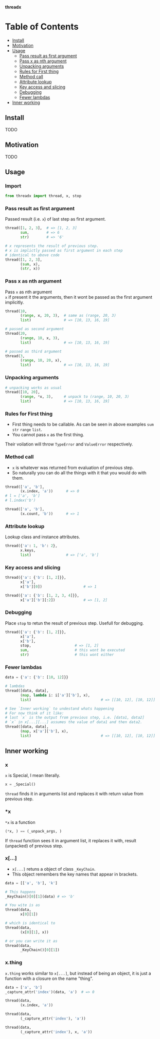 **threadx** 


# Table of Contents
- [Install](#Install)
- [Motivation](#Add-dependency)
- [Usage](#Usage)
    - [Pass result as first argument](#Pass-result-as-first-argument)
    - [Pass x as nth argument](#Pass-x-as-nth-argument)
    - [Unpacking arguments](#Unpacking-arguments)
    - [Rules for First thing](#Rules-for-First-thing)
    - [Method call](#Method-call)
    - [Attribute lookup](#Attribute-lookup)
    - [Key access and slicing](#Key-access-and-slicing)
    - [Debugging](#Debugging)
    - [Fewer lambdas](#Fewer-lambdas)
- [Inner working](#Inner-working)

## Install 
TODO

## Motivation
TODO

## Usage

### Import
```python
from threadx import thread, x, stop
```

### Pass result as first argument
Passed result (i.e. `x`) of last step as first argument.
```python
thread([1, 2, 3],  # => [1, 2, 3]
       sum,        # => 6
       str)        # => '6'

# x represents the result of previous step.
# x is implictly passed as first argument in each step
# identical to above code
thread([1, 2, 3],
       (sum, x),
       (str, x))
```

### Pass x as nth argument
Pass `x` as nth argument <br>
`x` if present it the arguments, then it wont be passed as the first argument implicitly.
```python
thread(10, 
       (range, x, 20, 3),  # same as (range, 20, 3)
       list)               # => [10, 13, 16, 19]

# passed as second argument 
thread(20, 
       (range, 10, x, 3),
       list)               # => [10, 13, 16, 19]

# passed as third argument
thread(3, 
       (range, 10, 20, x),
       list)               # => [10, 13, 16, 19]
```

### Unpacking arguments 
```python 
# unpacking works as usual
thread([10, 20], 
       (range, *x, 3),     # unpack to (range, 10, 20, 3)
       list)               # => [10, 13, 16, 19]
```

### Rules for First thing
- First thing needs to be callable. As can be seen in above examples `sum` `str` `range` `list`.
- You cannot pass `x` as the first thing.

Their voilation will throw `TypeError` and `ValueError` respectively.
<br>

### Method call
- `x` is whatever was returned from evaluation of previous step.
- So naturally you can do all the things with it that you would do with them.

```python
thread(['a', 'b'], 
       (x.index, 'a'))      # => 0
# l = ['a', 'b']
# l.index('b')

thread(['a', 'b'], 
       (x.count, 'b'))      # => 1
```

### Attribute lookup
Lookup class and instance attributes.
```python 
thread({'a': 1, 'b': 2},
       x.keys, 
       list)                # => ['a', 'b']

```

### Key access and slicing
```python
thread({'a': {'b': [1, 2]}}, 
       x['a'], 
       x['b'][0])                   # => 1

thread({'a': {'b': [1, 2, 3, 4]}}, 
       x['a']['b'][:2])             # => [1, 2]

```

### Debugging 
Place `stop` to retun the result of previous step. Usefull for debugging.
```python
thread({'a': {'b': [1, 2]}}, 
       x['a'], 
       x['b'], 
       stop,                    # => [1, 2]
       sum,                     # this wont be executed
       str)                     # this wont either

```

### Fewer lambdas
```python 
data = {'a': {'b': [10, 12]}}

# lambdas
thread([data, data], 
       (map, lambda i: i['a']['b'], x), 
       list)                                # => [[10, 12], [10, 12]]

# See `Inner working` to undestand whats happening
# For now think of it like:
# last `x` is the output from previous step, i.e. [data1, data2]
# `x` in x[...][...] assumes the value of data1 and then data2.
thread([data, data], 
       (map, x['a']['b'], x), 
       list)                                # => [[10, 12], [10, 12]]

```

## Inner working
### x
`x` is Special, I mean literally.
```python
x = _Special()
```
`thread` finds it in arguments list and replaces it with return value from previous step.

### *x
`*x` is a function
```python
(*x, ) == (_unpack_args, )
```
If `thread` function sees it in argument list, it replaces it with, result (unpacked) of previous step.

### x[...]
- `x[...]` retuns a object of class `_KeyChain`. 
- This object remembers the key names that appear in brackets.

```python
data = [['a', 'b'], 'k']

# This happens
_KeyChain()[0][1](data) # => 'b'

# You wite is as
thread(data, 
       x[0][1])

# which is identical to
thread(data, 
       (x[0][1], x))

# or you can write it as
thread(data, 
       _KeyChain()[0][1])

```

### x.thing
`x.thing` works similar to `x[...]`, but instead of being an object, it is just a function with a closure on the name "thing".

```python
data = ['a', 'b']
_capture_attr('index')(data, 'a')  # => 0

thread(data, 
       (x.index, 'a'))

thread(data, 
       (_capture_attr('index'), 'a'))

thread(data, 
       (_capture_attr('index'), x, 'a'))
```






